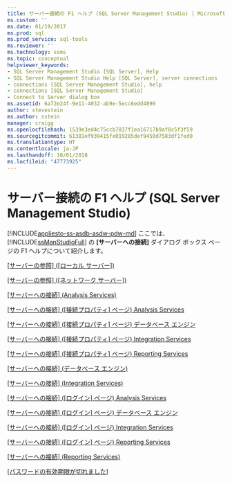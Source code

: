 ```yaml
---
title: サーバー接続の F1 ヘルプ (SQL Server Management Studio) | Microsoft Docs
ms.custom: ''
ms.date: 01/19/2017
ms.prod: sql
ms.prod_service: sql-tools
ms.reviewer: ''
ms.technology: ssms
ms.topic: conceptual
helpviewer_keywords:
- SQL Server Management Studio [SQL Server], Help
- SQL Server Management Studio Help [SQL Server], server connections
- connections [SQL Server Management Studio], help
- connections [SQL Server Management Studio]
- Connect to Server dialog box
ms.assetid: 6a72e24f-9e11-4032-ab9e-5ecc6edd4890
author: stevestein
ms.author: sstein
manager: craigg
ms.openlocfilehash: 1539e3ed4c75ccb7837f1ea16717b9af8c5f3f59
ms.sourcegitcommit: 61381ef939415fe019285def9450d7583df1fed0
ms.translationtype: HT
ms.contentlocale: ja-JP
ms.lasthandoff: 10/01/2018
ms.locfileid: "47773925"
---
```

# <a name="f1-help-for-server-connections-sql-server-management-studio"></a>サーバー接続の F1 ヘルプ (SQL Server Management Studio)
[!INCLUDE[appliesto-ss-asdb-asdw-pdw-md](../../includes/appliesto-ss-asdb-asdw-pdw-md.md)]
ここでは、 [!INCLUDE[ssManStudioFull](../../includes/ssmanstudiofull-md.md)] の **[サーバーへの接続]** ダイアログ ボックス ページの F1 ヘルプについて紹介します。  
  
[[サーバーの参照] ([ローカル サーバー])](../../ssms/f1-help/browse-for-servers-local-servers.md)  
  
[[サーバーの参照] ([ネットワーク サーバー])](../../ssms/f1-help/browse-for-servers-network-servers.md)  
  
[[サーバーへの接続] (Analysis Services)](../../ssms/f1-help/connect-to-server-analysis-services.md)  
  
[[サーバーへの接続] ([接続プロパティ] ページ) Analysis Services](../../ssms/f1-help/connect-to-server-connection-properties-page-analysis-services.md)  
  
[[サーバーへの接続] ([接続プロパティ] ページ) データベース エンジン](../../ssms/f1-help/connect-to-server-connection-properties-page-database-engine.md)  
  
[[サーバーへの接続] ([接続プロパティ] ページ) Integration Services](../../ssms/f1-help/connect-to-server-connection-properties-page-integration-services.md)  
  
[[サーバーへの接続] ([接続プロパティ] ページ) Reporting Services](../../ssms/f1-help/connect-to-server-connection-properties-page-reporting-services.md)  
  
[[サーバーへの接続] (データベース エンジン)](../../ssms/f1-help/connect-to-server-database-engine.md)  
  
[[サーバーへの接続] (Integration Services)](../../ssms/f1-help/connect-to-server-integration-services.md)  
  
[[サーバーへの接続] ([ログイン] ページ) Analysis Services](../../ssms/f1-help/connect-to-server-login-page-analysis-services.md)  
  
[[サーバーへの接続] ([ログイン] ページ) データベース エンジン](../../ssms/f1-help/connect-to-server-login-page-database-engine.md)  
  
[[サーバーへの接続] ([ログイン] ページ) Integration Services](../../ssms/f1-help/connect-to-server-login-page-integration-services.md)  
  
[[サーバーへの接続] ([ログイン] ページ) Reporting Services](../../ssms/f1-help/connect-to-server-login-page-reporting-services.md)  
  
[[サーバーへの接続] (Reporting Services)](../../ssms/f1-help/connect-to-server-reporting-services.md)  
  
[[パスワードの有効期限が切れました]](../../ssms/f1-help/password-expired.md)  
  
